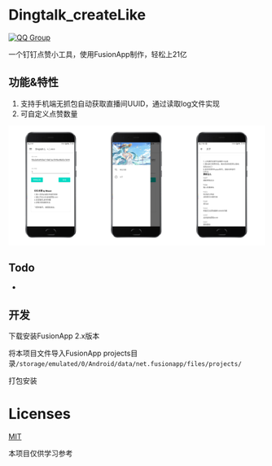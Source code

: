 # Dingtalk_createLike 

[![QQ Group](https://img.shields.io/badge/QQ%20Group-164725525-12B7F5?logo=tencent-qq)](https://jq.qq.com/?_wv=1027&k=OuhCQlwI)

一个钉钉点赞小工具，使用FusionApp制作，轻松上21亿

## 功能&特性
1. 支持手机端无抓包自动获取直播间UUID，通过读取log文件实现
2. 可自定义点赞数量

![screenshot](screenshot.png)

## Todo
- 

## 开发
下载安装FusionApp 2.x版本

将本项目文件导入FusionApp projects目录`/storage/emulated/0/Android/data/net.fusionapp/files/projects/`

打包安装

# Licenses
[MIT](https://mit-license.org)

本项目仅供学习参考
